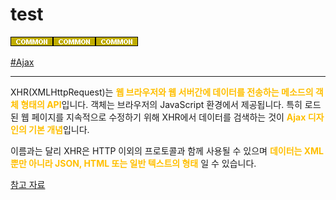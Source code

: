 # test

![Common](../2TAT1C/Label_Common.png)![Backend](../2TAT1C/Label_Common.png)![Backend](../2TAT1C/Label_Common.png)


<a href="https://www.naver.com/">#Ajax</a>



---

XHR(XMLHttpRequest)는 <span style="color:#FFBF00; font-weight:bold;">웹 브라우저와 웹 서버간에 데이터를 전송하는 메소드의 객체 형태의 API</span>입니다. 객체는 브라우저의 JavaScript 환경에서 제공됩니다. 특히 로드된 웹 페이지를 지속적으로 수정하기 위해 XHR에서 데이터를 검색하는 것이 <span style="color:#FFBF00; font-weight:bold;">Ajax 디자인의 기본 개념</span>입니다. 

이름과는 달리 XHR은 HTTP 이외의 프로토콜과 함께 사용될 수 있으며 <span style="color:#FFBF00; font-weight:bold;">데이터는 XML뿐만 아니라 JSON, HTML 또는 일반 텍스트의 형태</span> 일 수 있습니다.

 <a href="https://en.wikipedia.org/wiki/XMLHttpRequest">참고 자료</a>

